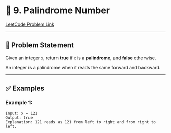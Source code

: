 # 🔢 9. Palindrome Number

[LeetCode Problem Link](https://leetcode.com/problems/palindrome-number/)

---

## 📘 Problem Statement

Given an integer `x`, return **true** if `x` is a **palindrome**, and **false** otherwise.

An integer is a palindrome when it reads the same forward and backward.

---

## ✅ Examples

### Example 1:
```text
Input: x = 121
Output: true
Explanation: 121 reads as 121 from left to right and from right to left.
